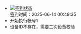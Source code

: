 - [![签到状态](https://github.com/womade/Cloud189-Actions/actions/workflows/main.yml/badge.svg?branch=main)](https://github.com/womade/Cloud189-Actions/actions/workflows/main.yml) <br> 签到时间：2025-06-14 00:49:35
- 开始执行帐号1
- 设备ID不存在，需要二次设备校验
